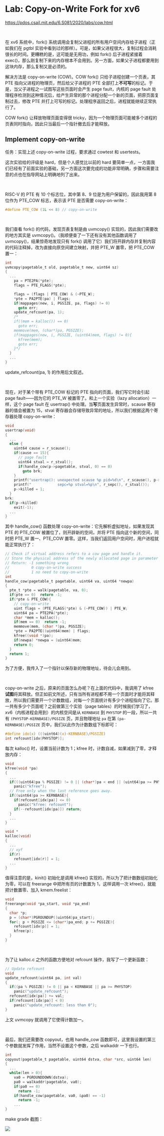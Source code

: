 # Lab: Copy-on-Write Fork for xv6

https://pdos.csail.mit.edu/6.S081/2020/labs/cow.html

<br>

在 xv6 系统中，fork() 系统调用会复制父进程的所有用户空间内存给子进程（正如我们在 pgtbl 实验中看到过的那样）。可是，如果父进程很大，复制过程会消耗很长的时间。更糟糕的是，这可能是无用功，例如 fork() 后子进程紧接着 exec()，那么刚复制下来的内存根本不会用到。另一方面，如果父子进程都要用到这块内存，那么复制又是必须的。

解决方法是 copy-on-write (COW)。COW fork() 只给子进程创建一个页表，其 PTE 指向父进程的物理页，然后给父子进程的 PTE 全部打上**不可写**的标记。于是，当父子进程之一试图写这些页面时会产生 page fault，内核的 page fault 处理程序检测到这种情况后，给产生异常的那个进程分配一个新的页面，把原页面复制过去，修改 PTE 并打上可写的标记。处理程序返回之后，进程就能继续正常执行了。

COW fork() 让释放物理页面变得很 tricky，因为一个物理页面可能被多个进程的页表同时指向，因此只当最后一个指针撤去后才能释放。



## Implement copy-on-write

任务：实现上述 copy-on-write 过程，要求通过 cowtest 和 usertests。

这次实验给的评级是 hard，但是个人感觉比以前的 hard 要简单一点，一方面我们已经有了前面实验的基础，另一方面这次要完成的功能非常明确，步骤和需要注意的点也在指导网站上明确地列了出来。

<br>

RISC-V 的 PTE 有 10 个标志位，其中第 8、9 位是为用户保留的，因此我用第 8 位作为 PTE_COW 标志，表示该 PTE 是否需要 copy-on-write：

```c
#define PTE_COW (1L << 8) // copy-on-write
```

<br>

我们查看 fork() 的代码，发现页表复制是由 uvmcopy() 实现的，因此我们需要改的地方其实是 uvmcopy()。（我顺便查了一下还有没有其他函数调用了 uvmcopy()，结果惊奇地发现只有 fork() 调用了它）我们将开辟内存并复制内容的代码注释掉，改为直接向原空间建立映射，并把 PTE_W 置零，把 PTE_COW 置一：

```c
int
uvmcopy(pagetable_t old, pagetable_t new, uint64 sz)
{
  ...
    pa = PTE2PA(*pte);
    flags = PTE_FLAGS(*pte);

    flags = (flags | PTE_COW) & (~PTE_W);
    *pte = PA2PTE(pa) | flags;
    if(mappages(new, i, PGSIZE, pa, flags) != 0)
      goto err;
    update_refcount(pa, 1);
    /*
    if((mem = kalloc()) == 0)
      goto err;
    memmove(mem, (char*)pa, PGSIZE);
    if(mappages(new, i, PGSIZE, (uint64)mem, flags) != 0){
      kfree(mem);
      goto err;
    }*/
  }
  ...
}
```

update_refcount(pa, 1) 的作用后文叙述。

<br>

现在，对于某个带有 PTE_COW 标记的 PTE 指向的页面，我们写它时会引起 page fault——因为它的 PTE_W 被置零了。和上一个实验（lazy allocation）一样，这个 page fault 在 usertrap() 中处理。当**写**页面发生异常时，scause 寄存器的值会被置为 15，stval 寄存器会存储导致异常的地址，所以我们根据这两个寄存器处理 copy-on-write：

```c
void
usertrap(void)
{
  ...
  else {
    uint64 cause = r_scause();
    if(cause == 15){
      // page fault
      uint64 stval = r_stval();
      if(handle_cow(p->pagetable, stval, 0) == 0)
        goto brk;
    }
    printf("usertrap(): unexpected scause %p pid=%d\n", r_scause(), p->pid);
    printf("            sepc=%p stval=%p\n", r_sepc(), r_stval());
    p->killed = 1;
  }
brk:
  if(p->killed)
    exit(-1);
  ...
}
```

其中 handle_cow() 函数处理 copy-on-write：它先解析虚拟地址，如果发现其 PTE 的 PTE_COW 被置位了，则开辟新的空间，并将 PTE 指向这个新的空间，同时把 PTE_W 置一、PTE_COW 置零。这样，当我们返回用户空间时，用户进程就能正常执行了：

```c
// Check if virtual address refers to a cow page and handle it.
// Store the physical address of the newly allocated page in parameter newpa.
// Return: -1 something wrong
//          0 copy-on-write success
//          1 no need to copy-on-write
int
handle_cow(pagetable_t pagetable, uint64 va, uint64 *newpa)
{
  pte_t *pte = walk(pagetable, va, 0);
  if(pte == 0)  return -1;
  if(*pte & PTE_COW){
    // copy-on-write
    uint flags = (PTE_FLAGS(*pte) & (~PTE_COW)) | PTE_W;
    uint64 pa = PTE2PA(*pte);
    char *mem = kalloc();
    if(mem == 0)  return -1;
    memmove(mem, (char *)pa, PGSIZE);
    *pte = PA2PTE((uint64)mem) | flags;
    kfree((void *)pa);
    if(newpa) *newpa = (uint64)mem;
    return 0;
  }
  return 1;
}
```

为了方便，我传入了一个指针以保存新的物理地址，待会儿会用到。

<br>

copy-on-write 之后，原来的页面怎么办呢？在上面的代码中，我调用了 kfree **试图**将其释放。但正如前文所述，只有当所有进程都不用一个页面时才能将其释放，所以我们需要开一个计数数组，对每一个页面统计有多少个进程指向了它。那一共有多少个页面呢？之前做第三个实验（page tables）的时候我们学习了，xv6（内核进程会用到）的内核空间是从 `KERNBASE` 到 `PHYSTOP` 的一段，所以一共有 `(PHYSTOP-KERNBASE)/PGSIZE` 页，并且物理地址 `pa` 在第 `(pa-KERNBASE)/PGSIZE` 页中，我们以此作为计数数组下标即可：

```c
#define idx(x) (((uint64)(x)-KERNBASE)/PGSIZE)
int refcount[idx(PHYSTOP)];
```

每次 kalloc() 时，设置当前计数为 1；kfree 时，计数自减，如果减到了零，才释放内存：

```c
void
kfree(void *pa)
{
  ...
  if(((uint64)pa % PGSIZE) != 0 || (char*)pa < end || (uint64)pa >= PHYSTOP)
    panic("kfree");
  // Free only when the last reference goes away.
  if((uint64)pa >= KERNBASE){
    if(refcount[idx(pa)] <= 0)
      panic("kfree: refcount");
    if(--refcount[idx(pa)]) return;
  }
  ...
}

void *
kalloc(void)
{
  ...
  // xyf
  if(r)
    refcount[idx(r)] = 1;
  ...
}
```

值得注意的是，kinit() 初始化是调用 kfree() 实现的，所以为了把计数数组初始化为零，可以在 freerange 中把所有页的计数置为 1，这样调用一次 kfree()，就能把计数置零、加入 kmem.freelist：

```c
void
freerange(void *pa_start, void *pa_end)
{
  char *p;
  p = (char*)PGROUNDUP((uint64)pa_start);
  for(; p + PGSIZE <= (char*)pa_end; p += PGSIZE){
    refcount[idx(p)] = 1;
    kfree(p);
  }
}
```

<br>

为了让 kalloc.c 之外的函数方便地对 refcount 操作，我写了一个更新函数：

```c
// Update refcount
void
update_refcount(uint64 pa, int val)
{
  if((pa % PGSIZE) != 0 || pa < KERNBASE || pa >= PHYSTOP)
    panic("update_refcount");
  refcount[idx(pa)] += val;
  if(refcount[idx(pa)] < 0)
    panic("update_refcount: less than 0");
}
```

上文 uvmcopy 就调用了它使得计数加一。

<br>

最后，我们还需要改 copyout，也用 handle_cow 函数即可，这里我设置的第三个参数就发挥了作用，当然不设置这个参数，之后 walkaddr 一下也行。

```c
int
copyout(pagetable_t pagetable, uint64 dstva, char *src, uint64 len)
{
  ...
  while(len > 0){
    va0 = PGROUNDDOWN(dstva);
    pa0 = walkaddr(pagetable, va0);
    if(pa0 == 0)
      return -1;
    if(handle_cow(pagetable, va0, &pa0) == -1)
      return -1;
    ...
}
```

make grade 截图：

![](README_img/result.png)
